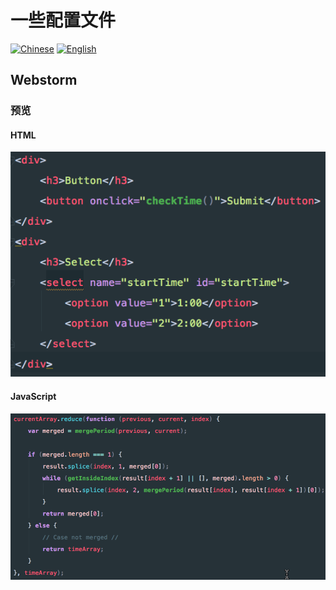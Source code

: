 # 一些配置文件

[![Chinese](https://github.com/S1ngS1ng/dotFiles/blob/master/assets/chinese.svg)](./README.md) [![English](https://github.com/S1ngS1ng/dotFiles/blob/master/assets/english.svg)](./README-en.md)

## Webstorm

### 预览
#### HTML
![HTML](./assets/HTML.png)

#### JavaScript
![JavaScript](./assets/JavaScript.png)




